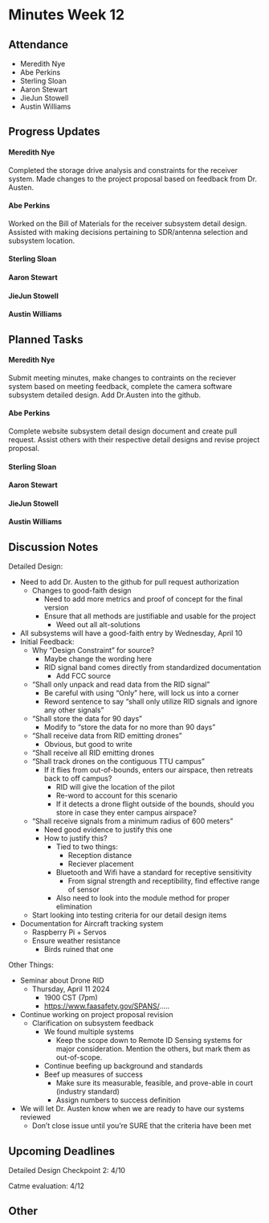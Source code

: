# Minutes Week 12

## Attendance
   - Meredith Nye
   - Abe Perkins
   - Sterling Sloan
   - Aaron Stewart
   - JieJun Stowell
   - Austin Williams

## Progress Updates
#### Meredith Nye
Completed the storage drive analysis and constraints for the receiver system. Made changes to the project proposal based on feedback from Dr. Austen.   
#### Abe Perkins
Worked on the Bill of Materials for the receiver subsystem detail design. Assisted with making decisions pertaining to SDR/antenna selection and subsystem location.
#### Sterling Sloan
#### Aaron Stewart
#### JieJun Stowell
#### Austin Williams

## Planned Tasks
#### Meredith Nye
Submit meeting minutes, make changes to contraints on the reciever system based on meeting feedback, complete the camera software subsystem detailed design. Add Dr.Austen into the github. 
#### Abe Perkins
Complete website subsystem detail design document and create pull request. Assist others with their respective detail designs and revise project proposal. 
#### Sterling Sloan
#### Aaron Stewart
#### JieJun Stowell
#### Austin Williams

## Discussion Notes
Detailed Design:
- Need to add Dr. Austen to the github for pull request authorization
   - Changes to good-faith design
      - Need to add more metrics and proof of concept for the final version
      - Ensure that all methods are justifiable and usable for the project
         - Weed out all alt-solutions
- All subsystems will have a good-faith entry by Wednesday, April 10
- Initial Feedback:
   - Why “Design Constraint” for source?
      - Maybe change the wording here
      - RID signal band comes directly from standardized documentation
         - Add FCC source
   - “Shall only unpack and read data from the RID signal”
      - Be careful with using “Only” here, will lock us into a corner
      - Reword sentence to say “shall only utilize RID signals and ignore any other signals”
   - “Shall store the data for 90 days”
      - Modify to “store the data for no more than 90 days”
   - “Shall receive data from RID emitting drones”
      - Obvious, but good to write
   - “Shall receive all RID emitting drones
   - “Shall track drones on the contiguous TTU campus”
      - If it flies from out-of-bounds, enters our airspace, then retreats back to off campus?
         - RID will give the location of the pilot
         - Re-word to account for this scenario
         - If it detects a drone flight outside of the bounds, should you store in case they enter campus airspace?
   - “Shall receive signals from a minimum radius of 600 meters”
      - Need good evidence to justify this one
      - How to justify this?
         - Tied to two things:
            - Reception distance
            - Reciever placement
         - Bluetooth and Wifi have a standard for receptive sensitivity
            - From signal strength and receptibility, find effective range of sensor
         - Also need to look into the module method for proper elimination
   - Start looking into testing criteria for our detail design items
- Documentation for Aircraft tracking system
   - Raspberry Pi + Servos
   - Ensure weather resistance
      - Birds ruined that one
   
Other Things:
- Seminar about Drone RID
   - Thursday, April 11 2024
      - 1900 CST (7pm)
      - https://www.faasafety.gov/SPANS/.....
- Continue working on project proposal revision
   - Clarification on subsystem feedback
      - We found multiple systems
         - Keep the scope down to Remote ID Sensing systems for major consideration. Mention the others, but mark them as out-of-scope.
      - Continue beefing up background and standards
      - Beef up measures of success
         - Make sure its measurable, feasible, and prove-able in court (industry standard)
         - Assign numbers to success definition
- We will let Dr. Austen know when we are ready to have our systems reviewed
   - Don’t close issue until you’re SURE that the criteria have been met

## Upcoming Deadlines
Detailed Design Checkpoint 2: 4/10

Catme evaluation: 4/12
## Other
